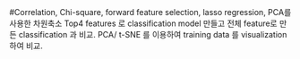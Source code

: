 #Correlation, Chi-square, forward feature selection, lasso regression, PCA를 사용한 차원축소
Top4 features 로 classification model 만들고 전체 feature로 만든 classification 과 비교.
PCA/ t-SNE 를 이용하여 training data 를 visualization 하여 비교.

